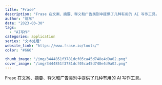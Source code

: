 ```yaml
---
title: "Frase"
description: "Frase 在文案、摘要、释义和广告类别中提供了几种有用的 AI 写作工具。"
author: "瑞东"
date: "2023-03-30"
tags:
  - "AI写作"
categories: application
series: "文本处理"
website_link: "https://www.frase.io/tools/"
color: "#666"

thumb_image: "/img/3444851f3781dcf05ca45d748e4d9a02.png"
cover_image: "/img/3444851f3781dcf05ca45d748e4d9a02.png"
---
```


Frase 在文案、摘要、释义和广告类别中提供了几种有用的 AI 写作工具。